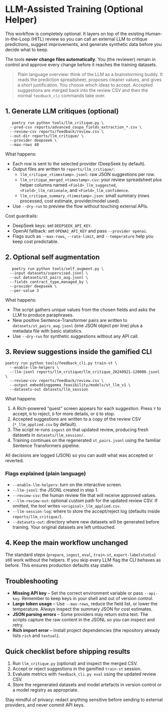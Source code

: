 # LLM-Assisted Training (Optional Helper)

This workflow is completely optional. It layers on top of the existing
Human-in-the-Loop (HITL) review so you can call an external LLM to critique
predictions, suggest improvements, and generate synthetic data before you
decide what to keep.

The tools **never change files automatically**. You (the reviewer) remain in
control and approve every change before it reaches the training datasets.

> Plain language overview: think of the LLM as a brainstorming buddy. It reads
> the prediction spreadsheet, proposes cleaner values, and gives a short
> justification. You choose which ideas to accept. Accepted suggestions are
> merged back into the review CSV and then the normal `feedback_cli` commands
> take over.

## 1. Generate LLM critiques (optional)

```
   poetry run python tools/llm_critique.py \
  --pred-csv reports/advanced_coupa_fields_extraction_*.csv \
  --review-csv reports/feedback/review.csv \
  --out-dir reports/llm_critique/ \
  --provider deepseek \
  --max-rows 40
```

What happens:

- Each row is sent to the selected provider (DeepSeek by default).
- Output files are written to `reports/llm_critique/`:
  - `llm_critique_<timestamp>.jsonl`: raw JSON suggestions per row.
  - `llm_critique_merged_<timestamp>.csv`: your review spreadsheet plus helper
    columns named `<Field>_llm_suggested`, `<Field>_llm_rationale`, and
    `<Field>_llm_confidence`.
  - `llm_critique_summary_<timestamp>.json`: small summary (rows processed,
    cost estimate, provider/model used).
- Use `--dry-run` to preview the flow without touching external APIs.

Cost guardrails:

- DeepSeek keys: set `DEEPSEEK_API_KEY`.
- OpenAI fallback: set `OPENAI_API_KEY` and pass `--provider openai`.
- Flags such as `--max-rows`, `--rate-limit`, and `--temperature` help you keep
  cost predictable.

## 2. Optional self augmentation

```
   poetry run python tools/self_augment.py \
  --input datasets/supervised.jsonl \
  --out datasets/st_pairs_aug.jsonl \
  --fields contract_type,managed_by \
  --provider deepseek \
  --per-value 3
```

What happens:

- The script gathers unique values from the chosen fields and asks the LLM to
  produce paraphrases.
- New positive Sentence-Transformer pairs are written to
  `datasets/st_pairs_aug.jsonl` (one JSON object per line) plus a metadata file
  with basic statistics.
- Use `--dry-run` for synthetic suggestions without any API call.

## 3. Review suggestions inside the gamified CLI

```
poetry run python tools/feedback_cli.py train-st \
  --enable-llm-helpers \
  --llm-jsonl reports/llm_critique/llm_critique_20240921-120000.jsonl \
  --review-csv reports/feedback/review.csv \
  --output embeddinggemma_feasibility/models/st_llm_v1 \
  --datasets-out datasets/llm_session
```

What happens:

1. A Rich-powered “quest” screen appears for each suggestion. Press `Y` to
   accept, `N` to reject, `D` for more details, or `Q` to stop.
2. Accepted suggestions are written to a copy of the review CSV
   (`*_llm_applied.csv` by default).
3. The script re-runs `ingest` on that updated review, producing fresh
   datasets in `datasets/llm_session/`.
4. Training continues on the regenerated `st_pairs.jsonl` using the familiar
   Sentence Transformers pipeline.

All decisions are logged (JSON) so you can audit what was accepted or reverted.

### Flags explained (plain language)

- `--enable-llm-helpers`: turn on the interactive screen.
- `--llm-jsonl`: the JSONL created in step 1.
- `--review-csv`: the human review file that will receive approved values.
- `--llm-review-out`: optional custom path for the updated review CSV. If
  omitted, the tool writes `<original>_llm_applied.csv`.
- `--llm-session-log`: where to store the accept/reject log (defaults inside
  `reports/llm_critique/`).
- `--datasets-out`: directory where new datasets will be generated before
  training. Your original datasets are left untouched.

## 4. Keep the main workflow unchanged

The standard steps (`prepare`, `ingest`, `eval`, `train-st`, `export-labelstudio`)
still work without the helpers. If you skip every LLM flag the CLI behaves as
before. This ensures production defaults stay stable.

## Troubleshooting

- **Missing API key** – Set the correct environment variable or pass
  `--api-key`. Remember to keep keys in your shell and out of version control.
- **Large token usage** – Use `--max-rows`, reduce the field list, or lower the
  temperature. Always inspect the summary JSON for cost estimates.
- **JSON parsing errors** – Some providers may return extra text. The scripts
  capture the raw content in the JSONL so you can inspect and retry.
- **Rich import error** – Install project dependencies (the repository already
  lists `rich` and `textual`).

## Quick checklist before shipping results

1. Run `llm_critique.py` (optional) and inspect the merged CSV.
2. Accept or reject suggestions in the gamified `train-st` session.
3. Evaluate metrics with `feedback_cli.py eval` using the updated review CSV.
4. Store the regenerated datasets and model artefacts in version control or a
   model registry as appropriate.

Stay mindful of privacy: redact anything sensitive before sending to external
providers, and never commit API keys.
